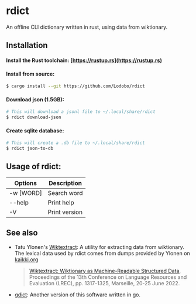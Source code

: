 # rdict
An offline CLI dictionary written in rust, using data from wiktionary.

## Installation

####  Install the Rust toolchain: [https://rustup.rs](https://rustup.rs)

#### Install from source:
```bash
$ cargo install --git https://github.com/Lodobo/rdict
```

#### Download json (1.5GB):
```bash
# This will download a jsonl file to ~/.local/share/rdict
$ rdict download-json
```

#### Create sqlite database:
```bash
# This will create a .db file to ~/.local/share/rdict
$ rdict json-to-db
```

## Usage of rdict:
|Options|Description|
|----|----|
|-w [WORD]|Search word|
|--help|Print help|
|-V|Print version|

## See also
- Tatu Ylonen's [Wiktextract](https://github.com/tatuylonen/wiktextract): A utility for extracting data from wiktionary. The lexical data used by rdict comes from dumps provided by Ylonen on [kaikki.org](https://kaikki.org/)
    > [Wiktextract: Wiktionary as Machine-Readable Structured Data](http://www.lrec-conf.org/proceedings/lrec2022/pdf/2022.lrec-1.140.pdf), Proceedings of the 13th Conference on Language Resources and Evaluation (LREC), pp. 1317-1325, Marseille, 20-25 June 2022.
- [gdict](https://github.com/Lodobo/gdict): Another version of this software written in go.
